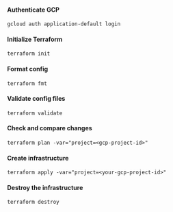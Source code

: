 #### Authenticate GCP

`gcloud auth application-default login`

#### Initialize Terraform

`terraform init`

#### Format config

`terraform fmt`

#### Validate config files

`terraform validate`

#### Check and compare changes

`terraform plan -var="project=<gcp-project-id>"`

#### Create infrastructure

`terraform apply -var="project=<your-gcp-project-id>"`

#### Destroy the infrastructure

`terraform destroy`
